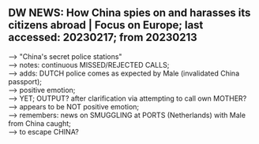 ## DW NEWS: How China spies on and harasses its citizens abroad | Focus on Europe; last accessed: 20230217; from 20230213

--> "China's secret police stations"<br/>
--> notes: continuous MISSED/REJECTED CALLS;<br/>
--> adds: DUTCH police comes as expected by Male (invalidated China passport);<br/> 
--> positive emotion;<br/>
--> YET; OUTPUT? after clarification via attempting to call own MOTHER? <br/>
--> appears to be NOT positive emotion;<br/>
--> remembers: news on SMUGGLING at PORTS (Netherlands) with Male from China caught;<br/>
--> to escape CHINA?
